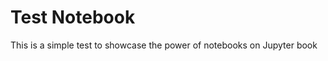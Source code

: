 Test Notebook
=============

This is a simple test to showcase the power of notebooks on Jupyter book